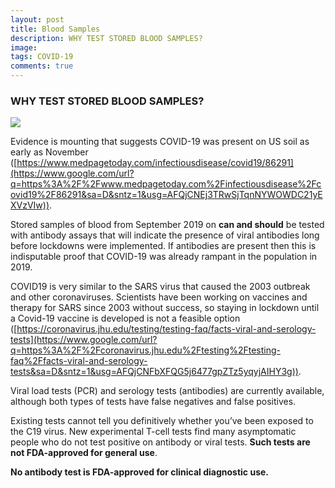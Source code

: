 ```yaml
---
layout: post
title: Blood Samples
description: WHY TEST STORED BLOOD SAMPLES?
image: 
tags: COVID-19
comments: true
---
```


### **WHY TEST STORED BLOOD SAMPLES?** 

[![](https://lh4.googleusercontent.com/n46qRpf2O3axiHlzwNmCbdOR01LctNZubzfjOUasm33s0rW_qV0PXjpkdGAsdZtEMbxScHAU-ytimghIOOZXuRYqq0CYjc_OtVozd7P3f14wiHVmxOM=w1280)](https://www.google.com/url?q=https%3A%2F%2Fredcap.med.usc.edu%2Fsurveys%2F%3Fs%3DJ7KEL4YTKT&sa=D&sntz=1&usg=AFQjCNGgmJPVlIxKzdq9Pd16K5HC0kstRQ)

Evidence is mounting that suggests COVID-19 was present on US soil as
early as November
([https://www.medpagetoday.com/infectiousdisease/covid19/86291](https://www.google.com/url?q=https%3A%2F%2Fwww.medpagetoday.com%2Finfectiousdisease%2Fcovid19%2F86291&sa=D&sntz=1&usg=AFQjCNEj3TRwSjTqnNYWOWDC21yEXVzVIw)).

Stored samples of blood from September 2019 on **can and should** be
tested with antibody assays that will indicate the presence of viral
antibodies long before lockdowns were implemented. If antibodies are
present then this is indisputable proof that COVID-19 was already
rampant in the population in 2019.

COVID19 is very similar to the SARS virus that caused the 2003 outbreak
and other coronaviruses. Scientists have been working on vaccines and
therapy for SARS since 2003 without success, so staying in lockdown
until a Covid-19 vaccine is developed is not a feasible option
([https://coronavirus.jhu.edu/testing/testing-faq/facts-viral-and-serology-tests](https://www.google.com/url?q=https%3A%2F%2Fcoronavirus.jhu.edu%2Ftesting%2Ftesting-faq%2Ffacts-viral-and-serology-tests&sa=D&sntz=1&usg=AFQjCNFbXFQG5j6477gpZTz5yqyjAIHY3g)).

Viral load tests (PCR) and serology tests (antibodies) are currently
available, although both types of tests have false negatives and false
positives.

Existing tests cannot tell you definitively whether you’ve been exposed
to the C19 virus. New experimental T-cell tests find many asymptomatic
people who do not test positive on antibody or viral tests. **Such tests
are not FDA-approved for general use**.

**No antibody test is FDA-approved for clinical diagnostic use.**
